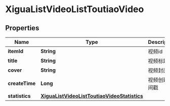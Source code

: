 # XiguaListVideoListToutiaoVideo

## Properties
Name | Type | Description | Notes
------------ | ------------- | ------------- | -------------
**itemId** | **String** | 视频id | 
**title** | **String** | 视频标题 | 
**cover** | **String** | 视频封面 | 
**createTime** | **Long** | 视频创建时间戳 | 
**statistics** | [**XiguaListVideoListToutiaoVideoStatistics**](XiguaListVideoListToutiaoVideoStatistics.md) |  | 
